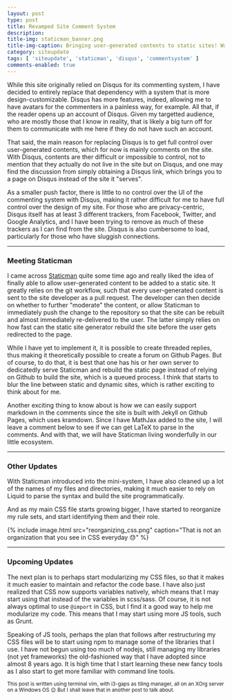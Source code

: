 ```yaml
---
layout: post
type: post
title: Revamped Site Comment System
description: 
title-img: staticman_banner.png
title-img-caption: Bringing user-generated contents to static sites! Wait! Does that mean that the site is now dynamic!?
category: siteupdate
tags: [ 'siteupdate', 'staticman', 'disqus', 'commentsystem' ]
comments-enabled: true
---
```


While this site originally relied on Disqus for its commenting system, I have decided to entirely replace that dependency with a system that is more design-customizable. Disqus has more features, indeed, allowing me to have avatars for the commenters in a painless way, for example. All that, if the reader opens up an account of Disqus. Given my targetted audience, who are mostly those that I know in reality, that is likely a big turn off for them to communicate with me here if they do not have such an account.

That said, the main reason for replacing Disqus is to get full control over user-generated contents, which for now is mainly comments on the site. With Disqus, contents are ther difficult or impossible to control, not to mention that they actually do not live in the site but on Disqus, and one may find the discussion from simply obtaining a Disqus link, which brings you to a page on Disqus instead of the site it "serves".

As a smaller push factor, there is little to no control over the UI of the commenting system with Disqus, making it rather difficult for me to have full control over the design of my site. For those who are privacy-centric, Disqus itself has at least 3 different trackers, from Facebook, Twitter, and Google Analytics, and I have been trying to remove as much of these trackers as I can find from the site. Disqus is also cumbersome to load, particularly for those who have sluggish connections.

---

### Meeting Staticman

I came across [Staticman](https://staticman.net/) quite some time ago and really liked the idea of finally able to allow user-generated content to be added to a static site. It greatly relies on the git workflow, such that every user-generated content is sent to the site developer as a pull request. The developer can then decide on whether to further "moderate" the content, or allow Staticman to immediately push the change to the repository so that the site can be rebuilt and almost immediately re-delivered to the user. The latter simply relies on how fast can the static site generator rebuild the site before the user gets redirected to the page.

While I have yet to implement it, it is possible to create threaded replies, thus making it theoretically possible to create a forum on Github Pages. But of course, to do that, it is best that one has his or her own server to dedicatedly serve Staticman and rebuild the static page instead of relying on Github to build the site, which is a queued process. I think that starts to blur the line between static and dynamic sites, which is rather exciting to think about for me.

Another exciting thing to know about is how we can easily support markdown in the comments since the site is built with Jekyll on Github Pages, which uses kramdown. Since I have MathJax added to the site, I will leave a comment below to see if we can get LaTeX to parse in the comments. And with that, we will have Staticman living wonderfully in our little ecosystem.

---

### Other Updates

With Staticman introduced into the mini-system, I have also cleaned up a lot of the names of my files and directories, making it much easier to rely on Liquid to parse the syntax and build the site programmatically.

And as my main CSS file starts growing bigger, I have started to reorganize my rule sets, and start identifying them and their role.

{% include image.html src="reorganizing_css.png" caption="That is not an organization that you see in CSS everyday :sweat:" %}

---

### Upcoming Updates

The next plan is to perhaps start modularizing my CSS files, so that it makes it much easier to maintain and refactor the code base. I have also just realized that CSS now supports variables natively, which means that I may start using that instead of the variables in scss/sass. Of course, it is not always optimal to use `@import` in CSS, but I find it a good way to help me modularize my code. This means that I may start using more JS tools, such as Grunt.

Speaking of JS tools, perhaps the plan that follows after restructuring my CSS files will be to start using npm to manage some of the libraries that I use. I have not begun using too much of nodejs, still managing my libraries (not yet frameworks) the old-fashioned way that I have adopted since almost 8 years ago. It is high time that I start learning these new fancy tools as I also start to get more familiar with command line tools.

<small>This post is written using terminal vim, with i3-gaps as tiling manager, all on an XOrg server on a Windows OS :wink: But I shall leave that in another post to talk about.</small>
